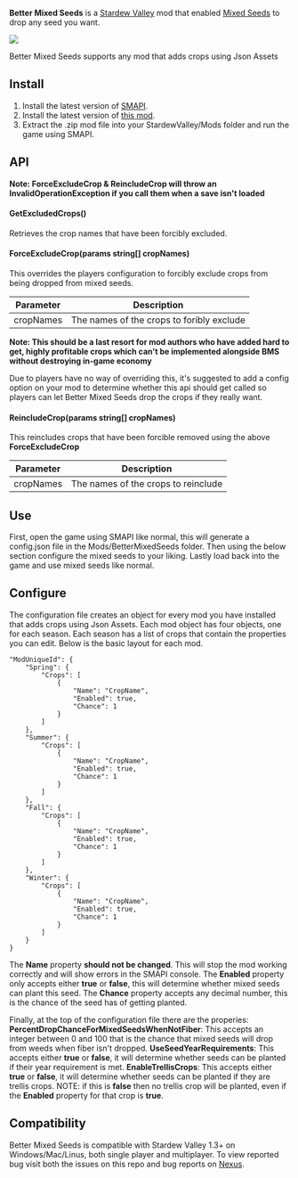 ﻿**Better Mixed Seeds** is a [Stardew Valley](http://stardewvalley.net/) mod that enabled [Mixed Seeds](https://stardewvalleywiki.com/Mixed_Seeds) to drop any seed you want.

![](pics/greenhouse.png)

Better Mixed Seeds supports any mod that adds crops using Json Assets

## Install
1. Install the latest version of [SMAPI](https://www.nexusmods.com/stardewvalley/mods/2400).
2. Install the latest version of [this mod](https://www.nexusmods.com/stardewvalley/mods/3012).
3. Extract the .zip mod file into your StardewValley/Mods folder and run the game using SMAPI.

## API
**Note: ForceExcludeCrop & ReincludeCrop will throw an InvalidOperationException if you call them when a save isn't loaded**

#### GetExcludedCrops()

Retrieves the crop names that have been forcibly excluded.

#### ForceExcludeCrop(params string[] cropNames)

This overrides the players configuration to forcibly exclude crops from being dropped from mixed seeds.

Parameter | Description
--------- | -----------
cropNames | The names of the crops to foribly exclude

**Note: This should be a last resort for mod authors who have added hard to get, highly profitable crops which can't be implemented alongside BMS without destroying in-game economy**

Due to players have no way of overriding this, it's suggested to add a config option on your mod to determine whether this api should get called so players can let Better Mixed Seeds drop the crops if they really want.

#### ReincludeCrop(params string[] cropNames)

This reincludes crops that have been forcible removed using the above **ForceExcludeCrop**

Parameter | Description
--------- | -----------
cropNames | The names of the crops to reinclude

## Use
First, open the game using SMAPI like normal, this will generate a config.json file in the Mods/BetterMixedSeeds folder.
Then using the below section configure the mixed seeds to your liking.
Lastly load back into the game and use mixed seeds like normal.

## Configure
The configuration file creates an object for every mod you have installed that adds crops using Json Assets. Each mod object has four objects, one for each season. Each season has a list of crops that contain the properties you can edit. Below is the basic layout for each mod.

    "ModUniqueId": {
        "Spring": {
            "Crops": [
                {
                    "Name": "CropName",
                    "Enabled": true,
                    "Chance": 1
                }
            ]
        },
        "Summer": {
            "Crops": [
                {
                    "Name": "CropName",
                    "Enabled": true,
                    "Chance": 1
                }
            ]   
        },
        "Fall": {
            "Crops": [
                {
                    "Name": "CropName",
                    "Enabled": true,
                    "Chance": 1
                }
            ]
        },
        "Winter": {
            "Crops": [
                {
                    "Name": "CropName",
                    "Enabled": true,
                    "Chance": 1
                }
            ]
        }
    }

The **Name** property **should not be changed**. This will stop the mod working correctly and will show errors in the SMAPI console.
The **Enabled** property only accepts either **true** or **false**, this will determine whether mixed seeds can plant this seed.
The **Chance** property accepts any decimal number, this is the chance of the seed has of getting planted.

Finally, at the top of the configuration file there are the properies:
**PercentDropChanceForMixedSeedsWhenNotFiber**: This accepts an integer between 0 and 100 that is the chance that mixed seeds will drop from weeds when fiber isn't dropped.
**UseSeedYearRequirements**: This accepts either **true** or **false**, it will determine whether seeds can be planted if their year requirement is met.
**EnableTrellisCrops**: This accepts either **true** or **false**, it will determine whether seeds can be planted if they are trellis crops. NOTE: if this is **false** then no trellis crop will be planted, even if the **Enabled** property for that crop is **true**.

## Compatibility
Better Mixed Seeds is compatible with Stardew Valley 1.3+ on Windows/Mac/Linus, both single player and multiplayer. To view reported bug visit both the issues on this repo and bug reports on [Nexus](https://www.nexusmods.com/stardewvalley/mods/3012?tab=bugs).
